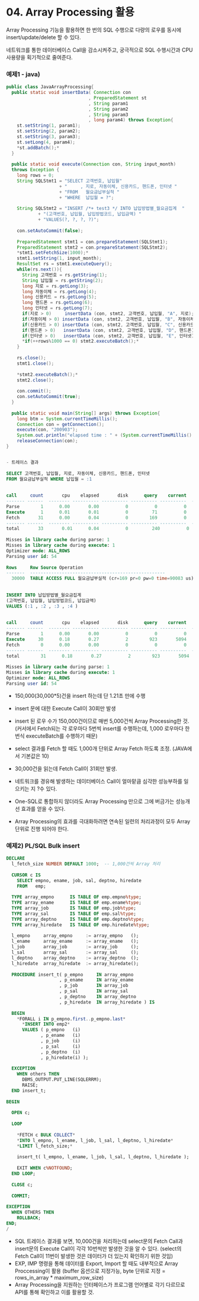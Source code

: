 # 04. Array Processing 활용



Array Processing 기능을 활용하면 한 번의 SQL 수행으로 다량의 로우를 동시에 insert/update/delete 할 수 있다.

네트워크를 통한 데이터베이스 Call을 감소시켜주고, 궁극적으로 SQL 수행시간과 CPU 사용량을 획기적으로 줄여준다.



### 예제1 - java)

```java
public class JavaArrayProcessing{ 
  public static void insertData( Connection con 
                               , PreparedStatement st 
                               , String param1 
                               , String param2 
                               , String param3 
                               , long param4) throws Exception{ 
    st.setString(1, param1); 
    st.setString(2, param2); 
    st.setString(3, param3); 
    st.setLong(4, param4); 
    *st.addBatch();* 
  } 
 
  public static void execute(Connection con, String input_month)  
  throws Exception { 
    long rows = 0; 
    String SQLStmt1 = "SELECT 고객번호, 납입월" 
                    + "     , 지로, 자동이체, 신용카드, 핸드폰, 인터넷 " 
                    + "FROM   월요금납부실적 " 
                    + "WHERE  납입월 = ?"; 
                    
    String SQLStmt2 = "INSERT /*+ test3 */ INTO 납입방법별_월요금집계  "  
            + "(고객번호, 납입월, 납입방법코드, 납입금액) " 
            + "VALUES(?, ?, ?, ?)"; 
 
    con.setAutoCommit(false); 
 
    PreparedStatement stmt1 = con.prepareStatement(SQLStmt1); 
    PreparedStatement stmt2 = con.prepareStatement(SQLStmt2); 
    *stmt1.setFetchSize(1000);* 
    stmt1.setString(1, input_month); 
    ResultSet rs = stmt1.executeQuery(); 
    while(rs.next()){ 
      String 고객번호 = rs.getString(1); 
      String 납입월 = rs.getString(2); 
      long 지로 = rs.getLong(3); 
      long 자동이체 = rs.getLong(4); 
      long 신용카드 = rs.getLong(5); 
      long 핸드폰 = rs.getLong(6); 
      long 인터넷 = rs.getLong(7); 
      if(지로 > 0)     insertData (con, stmt2, 고객번호, 납입월, "A", 지로); 
      if(자동이체 > 0) insertData (con, stmt2, 고객번호, 납입월, "B", 자동이체); 
      if(신용카드 > 0) insertData (con, stmt2, 고객번호, 납입월, "C", 신용카드); 
      if(핸드폰 > 0)   insertData (con, stmt2, 고객번호, 납입월, "D", 핸드폰); 
      if(인터넷 > 0)   insertData (con, stmt2, 고객번호, 납입월, "E", 인터넷); 
      *if(++rows%1000 == 0) stmt2.executeBatch();* 
    } 
 
    rs.close(); 
    stmt1.close(); 
 
    *stmt2.executeBatch();* 
    stmt2.close(); 
 
    con.commit(); 
    con.setAutoCommit(true); 
  } 
 
  public static void main(String[] args) throws Exception{ 
    long btm = System.currentTimeMillis(); 
    Connection con = getConnection(); 
    execute(con, "200903"); 
    System.out.println("elapsed time : " + (System.currentTimeMillis() - btm)); 
    releaseConnection(con); 
} 
```



~~~sql

- 트레이스 결과 
 
SELECT 고객번호, 납입월, 지로, 자동이체, 신용카드, 핸드폰, 인터넷 
FROM 월요금납부실적 WHERE 납입월 = :1 
 
 
call     count       cpu    elapsed       disk      query    current        rows 
------- ------  -------- ---------- ---------- ---------- ----------  ---------- 
Parse        1      0.00       0.00          0          0          0           0 
Execute      1      0.01       0.01          0         71          0           0 
Fetch       31      0.00       0.04          0        169          0       30000 
------- ------  -------- ---------- ---------- ---------- ----------  ---------- 
total       33       0.01      0.04          0         240          0       30000 
 
Misses in library cache during parse: 1 
Misses in library cache during execute: 1 
Optimizer mode: ALL_ROWS 
Parsing user id: 54 
 
Rows     Row Source Operation 
-------  --------------------------------------------------- 
  30000  TABLE ACCESS FULL 월요금납부실적 (cr=169 pr=0 pw=0 time=90083 us) 
 
 
INSERT INTO 납입방법별_월요금집계  
(고객번호, 납입월, 납입방법코드, 납입금액) 
VALUES (:1 , :2 , :3 , :4 ) 
 
 
call     count       cpu    elapsed       disk      query    current        rows 
------- ------  -------- ---------- ---------- ---------- ----------  ---------- 
Parse        1      0.00       0.00          0          0          0           0 
Execute     30      0.18       0.27          2        923       5094      150000 
Fetch        0      0.00       0.00          0          0          0           0 
------- ------  -------- ---------- ---------- ---------- ----------  ---------- 
total        31      0.18       0.27          2        923       5094      150000 
 
Misses in library cache during parse: 1 
Misses in library cache during execute: 1 
Optimizer mode: ALL_ROWS 
Parsing user id: 54
~~~

- 150,000(30,000*5)건을 insert 하는데 단 1.21초 만에 수행
- insert 문에 대한 Execute Call이 30회만 발생
- insert 된 로우 수가 150,000건이므로 매번 5,000건씩 Array Processing한 것.
  (커서에서 Fetch되는 각 로우마다 5번씩 insert를 수행하는데, 1,000 로우마다 한번식 executeBatch를 수행하기 때문)
- select 결과를 Fetch 할 때도 1,000개 단위로 Array Fetch 하도록 조정. (JAVA에서 기본값은 10)
- 30,000건을 읽는데 Fetch Call이 31회만 발생.

- 네트워크를 경유해 발생하는 데이터베이스 Call이 얼마맡큼 심각한 성능부하를 일으키는 지 ?수 있다.
- One-SQL로 통합하지 않더라도 Array Processing 만으로 그에 버금가는 성능개선 효과를 얻을 수 있다.
- Array Processing의 효과를 극대화하려면 연속된 일련의 처리과정이 모두 Array 단위로 진행 되어야 한다.



### 예제2) PL/SQL Bulk insert

```sql
DECLARE 
  l_fetch_size NUMBER DEFAULT 1000;  -- 1,000건씩 Array 처리 
 
  CURSOR c IS  
    SELECT empno, ename, job, sal, deptno, hiredate  
    FROM   emp; 
 
  TYPE array_empno      IS TABLE OF emp.empno%type; 
  TYPE array_ename      IS TABLE OF emp.ename%type; 
  TYPE array_job        IS TABLE OF emp.job%type; 
  TYPE array_sal        IS TABLE OF emp.sal%type; 
  TYPE array_deptno     IS TABLE OF emp.deptno%type; 
  TYPE array_hiredate   IS TABLE OF emp.hiredate%type; 
 
  l_empno     array_empno     := array_empno   (); 
  l_ename     array_ename     := array_ename   (); 
  l_job       array_job       := array_job     (); 
  l_sal       array_sal       := array_sal     (); 
  l_deptno    array_deptno    := array_deptno  (); 
  l_hiredate  array_hiredate  := array_hiredate(); 
 
  PROCEDURE insert_t( p_empno     IN array_empno    
                    , p_ename     IN array_ename    
                    , p_job       IN array_job      
                    , p_sal       IN array_sal      
                    , p_deptno    IN array_deptno   
                    , p_hiredate  IN array_hiredate ) IS 
 
  BEGIN 
    *FORALL i IN p_empno.first..p_empno.last* 
      *INSERT INTO emp2* 
      VALUES ( p_empno   (i) 
             , p_ename   (i) 
             , p_job     (i) 
             , p_sal     (i) 
             , p_deptno  (i) 
             , p_hiredate(i) ); 
 
  EXCEPTION 
    WHEN others THEN 
      DBMS_OUTPUT.PUT_LINE(SQLERRM); 
      RAISE; 
  END insert_t; 
 
BEGIN 
 
  OPEN c; 
 
  LOOP 
 
    *FETCH c BULK COLLECT* 
    *INTO l_empno, l_ename, l_job, l_sal, l_deptno, l_hiredate* 
    *LIMIT l_fetch_size;* 
 
    insert_t( l_empno, l_ename, l_job, l_sal, l_deptno, l_hiredate ); 
 
    EXIT WHEN c%NOTFOUND; 
  END LOOP; 
 
  CLOSE c; 
 
  COMMIT; 
 
EXCEPTION 
  WHEN OTHERS THEN 
    ROLLBACK; 
END; 
/
```

- SQL 트레이스 결과를 보면, 10,000건을 처리하는데 select문의 Fetch Call과 insert문의 Execute Call이 각각 10번씩만 발생한 것을 알 수 있다.
  (select의 Fetch Call이 11번이 발생한 것은 데이터가 더 있는지 확인하기 위한 것임)
- EXP, IMP 명령을 통해 데이터를 Export, Import 할 때도 내부적으로 Array Proccessing이 활용
  (buffer 옵션으로 지정가능, byte 단위로 지정 = rows_in_array * maximum_row_size)
- Array Processing을 지원하는 인터페이스가 프로그램 언어별로 각기 다르므로 API를 통해 확인하고 이를 활용할 것.